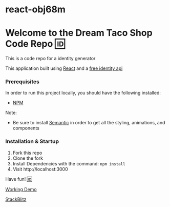 # react-obj68m

# Welcome to the Dream Taco Shop Code Repo :id:

This is a code repo for a identity generator

This application built using [React](https://reactjs.org/) and a [free identity api](https://randomuser.me/)
  
### Prerequisites
In order to run this project locally, you should have the following installed:

- [NPM](https://www.npmjs.com/)

Note:
- Be sure to install [Semantic](https://react.semantic-ui.com) in order to get all the styling, animations, and components
  
### Installation & Startup
1) Fork this repo
2) Clone the fork
3) Install Dependencies with the command: `npm install`
4) Visit http://localhost:3000

Have fun! :id:

[Working Demo](https://identity-generator-obj68m.stackblitz.io/)

[StackBlitz](https://stackblitz.com/edit/identity-generator-obj68m)